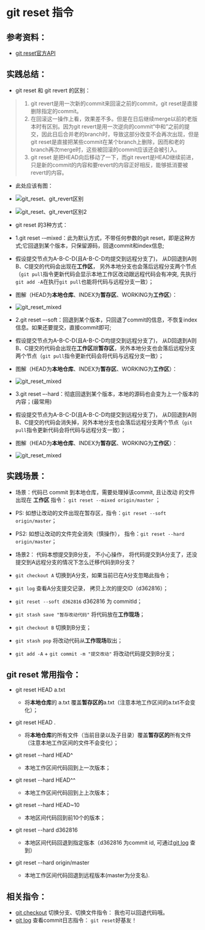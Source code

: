 # git reset 指令

## 参考资料：
* [git reset官方API](https://git-scm.com/docs/git-reset)

## 实践总结：
* git reset 和 git revert 的区别：
> 1. git revert是用一次新的commit来回滚之前的commit，git reset是直接删除指定的commit。
> 2. 在回滚这一操作上看，效果差不多。但是在日后继续merge以前的老版本时有区别。因为git revert是用一次逆向的commit“中和”之前的提交，因此日后合并老的branch时，导致这部分改变不会再次出现，但是git reset是直接把某些commit在某个branch上删除，因而和老的branch再次merge时，这些被回滚的commit应该还会被引入。
> 3. git reset 是把HEAD向后移动了一下，而git revert是HEAD继续前进，只是新的commit的内容和要revert的内容正好相反，能够抵消要被revert的内容。
* 此处应该有图：
* ![git_reset、git_revert区别](https://github.com/LittleChell/git/tree/master/contents/img/git_reset_s1.png)
* ![git_reset、git_revert区别2](https://github.com/LittleChell/git/tree/master/contents/img/git_reset_s2.png)

* git reset 的3种方式：
* 1.git reset -–mixed：此为默认方式，不带任何参数的git reset，即是这种方式;它回退到某个版本，只保留源码，回退commit和index信息;  
* 假设提交节点为A-B-C-D(且A-B-C-D均提交到远程分支了)， 从D回退到A则B、C提交的代码会出现在**工作区**， 另外本地分支也会落后远程分支两个节点（`git pull`指令更新代码会显示本地工作区改动跟远程代码会有冲突, 先执行`git add -A`在执行`git pull`也能将代码与远程分支一致）；
* 图解（HEAD为**本地仓库**、INDEX为**暂存区**、WORKING为**工作区**）：
* ![git_reset_mixed](https://github.com/LittleChell/git/tree/master/contents/img/git_reset_s3.png)

* 2.git reset –-soft：回退到某个版本，只回退了commit的信息，不恢复index信息。如果还要提交，直接commit即可;   
* 假设提交节点为A-B-C-D(且A-B-C-D均提交到远程分支了)， 从D回退到A则B、C提交的代码会出现在**工作区**跟**暂存区**，另外本地分支也会落后远程分支两个节点（`git pull`指令更新代码会将代码与远程分支一致）；
* 图解（HEAD为**本地仓库**、INDEX为**暂存区**、WORKING为**工作区**）：
* ![git_reset_mixed](https://github.com/LittleChell/git/tree/master/contents/img/git_reset_s4.png)

* 3.git reset –-hard：彻底回退到某个版本，本地的源码也会变为上一个版本的内容；(最常用)   
* 假设提交节点为A-B-C-D(且A-B-C-D均提交到远程分支了)， 从D回退到A则B、C提交的代码会消失掉，另外本地分支也会落后远程分支两个节点（`git pull`指令更新代码会将代码与远程分支一致）；
* 图解（HEAD为**本地仓库**、INDEX为**暂存区**、WORKING为**工作区**）：
* ![git_reset_mixed](https://github.com/LittleChell/git/tree/master/contents/img/git_reset_s5.png)

## 实践场景：
* 场景：代码已 commit 到本地仓库，需要处理掉该commit, 且让改动 的文件出现在 **工作区** 指令： `git reset --mixed origin/master` ；
* PS: 如想让改动的文件出现在暂存区，指令：`git reset --soft origin/master`；
* PS2: 如想让改动的文件完全消失（慎操作）， 指令：`git reset --hard origin/master`；

* 场景2： 代码本想提交到B分支， 不小心操作， 将代码提交到A分支了，还没提交到A远程分支的情况下怎么迁移代码到B分支？
* `git checkout A` 切换到A分支，如果当前已在A分支忽略此指令；
* `git log` 查看A分支提交记录， 拷贝上次的提交ID（d362816）；
* `git reset --soft d362816` d362816 为 commitId；
* `git stash save "暂存改动代码"`  将代码放在**工作现场**；
* `git checkout B`  切换到B分支；
* `git stash pop` 将改动代码从**工作现场**取出；
* `git add -A` + `git commit -m "提交改动"` 将改动代码提交到B分支；


## git reset 常用指令：
* git reset HEAD a.txt
	* 将**本地仓库**的 a.txt 覆盖**暂存区的**a.txt（注意本地工作区间的a.txt不会变化）；

* git reset HEAD .
	* 将**本地仓库**的所有文件（当前目录以及子目录）覆盖**暂存区的**所有文件（注意本地工作区间的文件不会变化）；

* git reset --hard HEAD^
	* 本地工作区间代码回到上一次版本；

* git reset --hard HEAD^^
	* 本地工作区间代码回到上上次版本；

* git reset --hard HEAD~10
	* 本地区间代码回到前10个的版本；

* git reset --hard d362816
	* 本地区间代码回退到指定版本（d362816 为commit id, 可通过[git log](https://github.com/LittleChell/git/tree/master/contents/git_clone.md) 查到）

* git reset --hard origin/master
	* 本地工作区间代码回退到远程版本(master为分支名).


## 相关指令：
* [git checkout](https://github.com/LittleChell/git/tree/master/contents/git_checkout.md) 切换分支、切换文件指令： 我也可以回退代码哦。
* [git log](https://github.com/LittleChell/git/tree/master/contents/git_log.md) 查看commit日志指令： `git reset`好基友！
